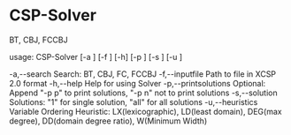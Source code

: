 CSP-Solver
==========

BT, CBJ, FCCBJ

usage: CSP-Solver [-a <arg>] [-f <arg>] [-h] [-p <arg>] [-s <arg>] [-u <arg>]

 -a,--search <arg>           Search: BT, CBJ, FC, FCCBJ
 -f,--inputfile <arg>        Path to file in XCSP 2.0 format
 -h,--help                   Help for using Solver
 -p,--printsolutions <arg>   Optional: Append "-p p" to print solutions,
                             "-p n" not to print solutions
 -s,--solution <arg>         Solutions: "1" for single solution, "all" for
                             all solutions
 -u,--heuristics <arg>       Variable Ordering Heuristic:
                             LX(lexicographic), LD(least domain), DEG(max
                             degree), DD(domain degree ratio), W(Minimum
                             Width)
